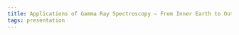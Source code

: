 ```yaml
---
title: Applications of Gamma Ray Spectroscopy – From Inner Earth to Outer Space
tags: presentation 
---
```

